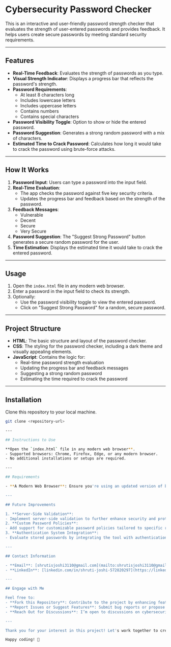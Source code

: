 # Cybersecurity Password Checker

This is an interactive and user-friendly password strength checker that evaluates the strength of user-entered passwords and provides feedback. It helps users create secure passwords by meeting standard security requirements.

---

## Features

- **Real-Time Feedback**: Evaluates the strength of passwords as you type.
- **Visual Strength Indicator**: Displays a progress bar that reflects the password's strength.
- **Password Requirements**:
  - At least 8 characters long
  - Includes lowercase letters
  - Includes uppercase letters
  - Contains numbers
  - Contains special characters
- **Password Visibility Toggle**: Option to show or hide the entered password.
- **Password Suggestion**: Generates a strong random password with a mix of characters.
- **Estimated Time to Crack Password**: Calculates how long it would take to crack the password using brute-force attacks.

---

## How It Works

1. **Password Input**: Users can type a password into the input field.
2. **Real-Time Evaluation**:
   - The app checks the password against five key security criteria.
   - Updates the progress bar and feedback based on the strength of the password.
3. **Feedback Messages**:
   - Vulnerable
   - Decent
   - Secure
   - Very Secure
4. **Password Suggestion**: The "Suggest Strong Password" button generates a secure random password for the user.
5. **Time Estimation**: Displays the estimated time it would take to crack the entered password.

---

## Usage

1. Open the `index.html` file in any modern web browser.
2. Enter a password in the input field to check its strength.
3. Optionally:
   - Use the password visibility toggle to view the entered password.
   - Click on "Suggest Strong Password" for a random, secure password.

---

## Project Structure

- **HTML**: The basic structure and layout of the password checker.
- **CSS**: The styling for the password checker, including a dark theme and visually appealing elements.
- **JavaScript**: Contains the logic for:
  - Real-time password strength evaluation
  - Updating the progress bar and feedback messages
  - Suggesting a strong random password
  - Estimating the time required to crack the password

---

## Installation

Clone this repository to your local machine.
   ```bash
   git clone <repository-url>

---

## Instructions to Use

**Open the `index.html` file in any modern web browser**.
   - Supported browsers: Chrome, Firefox, Edge, or any modern browser.
   - No additional installations or setups are required.

---

## Requirements

- **A Modern Web Browser**: Ensure you're using an updated version of browsers like Chrome, Firefox, or Edge for optimal functionality.

---

## Future Improvements

1. **Server-Side Validation**: 
   - Implement server-side validation to further enhance security and protect against potential vulnerabilities.
2. **Custom Password Policies**: 
   - Add support for customizable password policies tailored to specific requirements or standards.
3. **Authentication System Integration**:
   - Evaluate stored passwords by integrating the tool with authentication systems for enhanced password management.

---

## Contact Information

- **Email**: [shrutisjoshi3110@gmail.com](mailto:shrutisjoshi3110@gmail.com)
- **LinkedIn**: [linkedin.com/in/shruti-joshi-572820297](https://linkedin.com/in/shruti-joshi-572820297)

---

## Engage with Me

Feel free to:
- **Fork this Repository**: Contribute to the project by enhancing features or fixing issues.
- **Report Issues or Suggest Features**: Submit bug reports or propose new ideas.
- **Reach Out for Discussions**: I’m open to discussions on cybersecurity, algorithms, and programming in general.

---

Thank you for your interest in this project! Let's work together to create secure, user-friendly tools. 

Happy coding! 🚀


